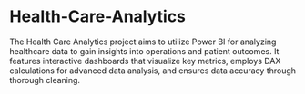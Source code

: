 # Health-Care-Analytics
The Health Care Analytics project aims to utilize Power BI for analyzing healthcare data to gain insights into operations and patient outcomes. It features interactive dashboards that visualize key metrics, employs DAX calculations for advanced data analysis, and ensures data accuracy through thorough cleaning.  
